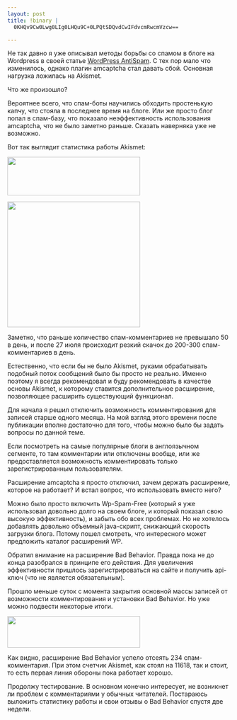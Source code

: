 ```yaml
--- 
layout: post
title: !binary |
  0KHQv9Cw0Lwg0LIg0LHQu9C+0LPQtSDQvdCwIFdvcmRwcmVzcw==

---
```

Не так давно я уже описывал методы борьбы со спамом в блоге на Wordpress в своей статье <a href="/2010/01/05/wordpress-antispam/">WordPress AntiSpam</a>. С тех пор мало что изменилось, однако плагин amcaptcha стал давать сбой. Основная нагрузка ложилась на Akismet.

Что же произошло?

Вероятнее всего, что спам-боты научились обходить простенькую капчу, что стояла в последнее время на блоге. Или же просто блог попал в спам-базу, что показало неэффективность использования amcaptcha, что не было заметно раньше. Сказать наверняка уже не возможно.

Вот так выглядит статистика работы Akismet:

<a href="http://static.juev.ru/2010/08/akismet_dia.png" id="lightbox"><img class="aligncenter size-medium wp-image-1113" title="akismet_dia" src="http://static.juev.ru/2010/08/akismet_dia-300x87.png" alt="" width="300" height="87" /></a>

<a href="http://static.juev.ru/2010/08/akismet_stat.png" id="lightbox"><img class="aligncenter size-medium wp-image-1114" title="akismet_stat" src="http://static.juev.ru/2010/08/akismet_stat-300x284.png" alt="" width="300" height="284" /></a>

Заметно, что раньше количество спам-комментариев не превышало 50 в день, и после 27 июля происходит резкий скачок до 200-300 спам-комментариев в день.

Естественно, что если бы не было Akismet, руками обрабатывать подобный поток сообщений было бы просто не реально. Именно поэтому я всегда рекомендовал и буду рекомендовать в качестве основы Akismet, к которому ставится дополнительное расширение, позволяющее расширить существующий функционал.

Для начала я решил отключить возможность комментирования для записей старше одного месяца. На мой взгляд этого времени после публикации вполне достаточно для того, чтобы можно было бы задать вопросы по данной теме.

Если посмотреть на самые популярные блоги в англоязычном сегменте, то там комментарии или отключены вообще, или же предоставляется возможность комментировать только зарегистрированным пользователям.

Расширение amcaptcha я просто отключил, зачем держать расширение, которое на работает? И встал вопрос, что использовать вместо него?

Можно было просто включить Wp-Spam-Free (который я уже использовал довольно долго на своем блоге, и который показал свою высокую эффективность), и забыть обо всех проблемах. Но не хотелось добавлять довольно объемный java-скрипт, снижающий скорость загрузки блога. Потому пошел смотреть, что интересного может предложить каталог расширений WP.

Обратил внимание на расширение Bad Behavior. Правда пока не до конца разобрался в принципе его действия. Для увеличения эффективности пришлось зарегистрироваться на сайте и получить api-ключ (что не является обязательным).

Прошло меньше суток с момента закрытия основной массы записей от возможности комментирования и установки Bad Behavior. Но уже можно подвести некоторые итоги.

<a href="http://static.juev.ru/2010/08/bad_behavior.png" id="lightbox"><img class="aligncenter size-medium wp-image-1115" title="bad_behavior" src="http://static.juev.ru/2010/08/bad_behavior-300x71.png" alt="" width="300" height="71" /></a>

Как видно, расширение Bad Behavior успело отсеять 234 спам-комментария. При этом счетчик Akismet, как стоял на 11618, так и стоит, то есть первая линия обороны пока работает хорошо.

Продолжу тестирование. В основном конечно интересует, не возникнет ли проблем с комментариями у обычных читателей. Постараюсь выложить статистику работы и свои отзывы о Bad Behavior спустя две недели.
